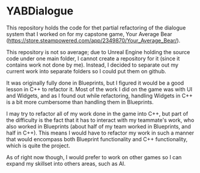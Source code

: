 # YABDialogue
This repository holds the code for thet partial refactoring of the dialogue system that I worked on for my capstone game, Your Average Bear (https://store.steampowered.com/app/2349870/Your_Average_Bear/).

This repository is not so average; due to Unreal Engine holding the source code under one main folder, I cannot create a repository for it (since it contains work not done by me). Instead, I decided to separate out my current work into separate folders so I could put them on github.

It was originally fully done in Blueprints, but I figured it would be a good lesson in C++ to refactor it. Most of the work I did on the game was with UI and Widgets, and as
I found out while refactoring, handling Widgets in C++ is a bit more cumbersome than handling them in Blueprints.

I may try to refactor all of my work done in the game into C++, but part of the difficulty is the fact that it has to interact with my teammate's work, who also worked
in Blueprints (about half of my team worked in Blueprints, and half in C++). This means I would have to refactor my work in such a manner that would encompass both
Blueprint functionality and C++ functionality, which is quite the project.

As of right now though, I would prefer to work on other games so I can expand my skillset into others areas, such as AI.
